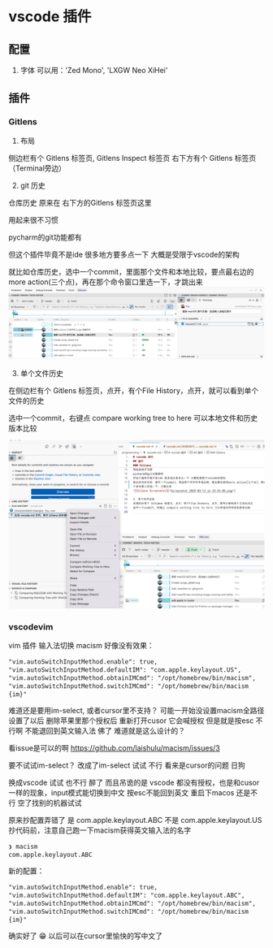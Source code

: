 # vscode 插件

## 配置
1. 字体
可以用：'Zed Mono', 'LXGW Neo XiHei'

## 插件

### Gitlens

1. 布局

侧边栏有个 Gitlens 标签页, Gitlens Inspect 标签页
右下方有个 Gitlens 标签页（Terminal旁边）

2. git 历史

仓库历史 原来在 右下方的Gitlens 标签页这里

用起来很不习惯

pycharm的git功能都有

但这个插件毕竟不是ide 很多地方要多点一下 大概是受限于vscode的架构

就比如仓库历史，选中一个commit，里面那个文件和本地比较，要点最右边的more action(三个点)，再在那个命令窗口里选一下，才跳出来
![Gitlens Screenshot](<Screenshot 2025-03-12 at 23.54.05.png>)

3. 单个文件历史

在侧边栏有个 Gitlens 标签页，点开，有个File History，点开，就可以看到单个文件的历史

选中一个commit，右键点 compare working tree to here 可以本地文件和历史版本比较

![Screenshot 2025-03-13 at 00.06.42.png](<Screenshot 2025-03-13 at 00.06.42.png>)



### vscodevim
 vim 插件 输入法切换
macism 好像没有效果：
```
"vim.autoSwitchInputMethod.enable": true,
"vim.autoSwitchInputMethod.defaultIM": "com.apple.keylayout.US",
"vim.autoSwitchInputMethod.obtainIMCmd": "/opt/homebrew/bin/macism",
"vim.autoSwitchInputMethod.switchIMCmd": "/opt/homebrew/bin/macism {im}"
```

难道还是要用im-select, 或者cursor里不支持？
可能一开始没设置macism全路径
设置了以后
删除苹果里那个授权后 重新打开cusor 它会喊授权
但是就是按esc 不行啊 不能退回到英文输入法 佛了 难道就是这么设计的？

看issue是可以的啊 https://github.com/laishulu/macism/issues/3

要不试试im-select？
改成了im-select 试试 不行 看来是cursor的问题 日狗

换成vscode 试试
也不行 醉了 而且吊诡的是 vscode 都没有授权，也是和cusor一样的现象，input模式能切换到中文
按esc不能回到英文
重启下macos
还是不行
空了找别的机器试试

原来抄配置弄错了 是 com.apple.keylayout.ABC 不是 com.apple.keylayout.US
抄代码前，注意自己跑一下macism获得英文输入法的名字
```
❯ macism
com.apple.keylayout.ABC
```

新的配置：
```
"vim.autoSwitchInputMethod.enable": true,
"vim.autoSwitchInputMethod.defaultIM": "com.apple.keylayout.ABC",
"vim.autoSwitchInputMethod.obtainIMCmd": "/opt/homebrew/bin/macism",
"vim.autoSwitchInputMethod.switchIMCmd": "/opt/homebrew/bin/macism {im}"
```
确实好了
😁
以后可以在cursor里愉快的写中文了
